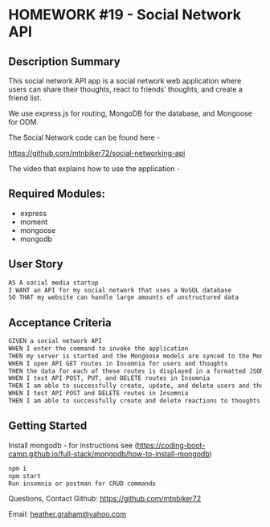 # HOMEWORK #19 - Social Network API
## Description Summary

This social network API app is a social network web application where users can share their thoughts, react to friends’ thoughts, and create a friend list.

We use express.js for routing, MongoDB for the database, and Mongoose for ODM.

The Social Network code can be found here -

https://github.com/mtnbiker72/social-networking-api

The video that explains how to use the application -



## Required Modules:
* express
* moment
* mongoose
* mongodb



## User Story
```md
AS A social media startup
I WANT an API for my social network that uses a NoSQL database
SO THAT my website can handle large amounts of unstructured data
```

## Acceptance Criteria

```md
GIVEN a social network API
WHEN I enter the command to invoke the application
THEN my server is started and the Mongoose models are synced to the MongoDB database
WHEN I open API GET routes in Insomnia for users and thoughts
THEN the data for each of these routes is displayed in a formatted JSON
WHEN I test API POST, PUT, and DELETE routes in Insomnia
THEN I am able to successfully create, update, and delete users and thoughts in my database
WHEN I test API POST and DELETE routes in Insomnia
THEN I am able to successfully create and delete reactions to thoughts and add and remove friends to a user’s friend list
```

## Getting Started
Install mongodb - for instructions see (https://coding-boot-camp.github.io/full-stack/mongodb/how-to-install-mongodb)

```md
npm i
npm start
Run insomnia or postman for CRUD commands
```

Questions, Contact
Github: https://github.com/mtnbiker72

Email: heather.graham@yahoo.com
        